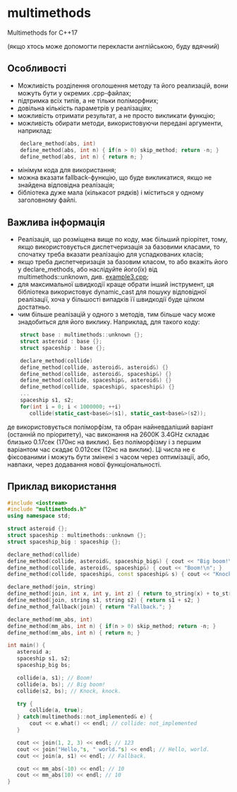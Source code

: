 # multimethods
Multimethods for C++17

(якщо хтось може допомогти перекласти англійською, буду вдячний)

## Особливості

* Можливість розділення оголошення методу та його реализацій, вони можуть бути у окремих .cpp-файлах;
* підтримка всіх типів, а не тільки поліморфних;
* довільна кількість параметрів у реалізаціях;
* можливість отримати результат, а не просто викликати функцію;
* можливість обирати методи, використовуючи передані аргументи, наприклад:
```C++
    declare_method(abs, int)
    define_method(abs, int n) { if(n > 0) skip_method; return -n; }
    define_method(abs, int n) { return n; }
```
* мінімум кода для використання;
* можна вказати fallback-функцію, що буде викликатися, якщо не знайдена відповідна реалізація;
* бібліотека дуже мала (кількасот рядків) і міститься у одному заголовному файлі.

## Важлива інформація

* Реалізація, що розміщена вище по коду, має більший пріорітет, тому, якщо використовується диспетчеризація за базовими класами, то спочатку треба вказати реалізацію для успадкованих класів;
* якщо треба диспетчеризація за базовим класом, то або вкажіть його у declare_methods, або наслідуйте його(їх) від multimethods::unknown, див. [example3.cpp](examples/example3.cpp);
* для максимальної швидкодії краще обрати інший інструмент, ця бібліотека використовує dynamic_cast для пошуку відповідної реалізації, хоча у більшості випадків її швидкодії буде цілком достатньо.
* чим більше реалізацій у одного з методів, тим більше часу може знадобиться для його виклику. Наприклад, для такого коду:
```C++
    struct base : multimethods::unknown {};
    struct asteroid : base {};
    struct spaceship : base {};

    declare_method(collide)
    define_method(collide, asteroid&, asteroid&) {}
    define_method(collide, asteroid&, spaceship&) {}
    define_method(collide, spaceship&, asteroid&) {}
    define_method(collide, spaceship&, spaceship&) {}
    ...
    spaceship s1, s2;
    for(int i = 0; i < 1000000; ++i)
       collide(static_cast<base&>(s1), static_cast<base&>(s2));
```
де використовується поліморфізм, та обран найневдаліший варіант (останній по пріоритету), час виконання на 2600K 3.4GHz складає близько 0.17сек (170нс на виклик). Без поліморфізму і з першим варіантом час скадає 0.012сек (12нс на виклик). Ці числа не є фіксованими і можуть бути змінені з часом через оптимізації, або, навпаки, через додавання нової функціональності.

## Приклад використання

```C++
#include <iostream>
#include "multimethods.h"
using namespace std;

struct asteroid {};
struct spaceship : multimethods::unknown {};
struct spaceship_big : spaceship {};

declare_method(collide)
define_method(collide, asteroid&, spaceship_big&) { cout << "Big boom!\n"; }
define_method(collide, asteroid&, spaceship&) { cout << "Boom!\n"; }
define_method(collide, spaceship&, const spaceship& s) { cout << "Knock, knock.\n"; }

declare_method(join, string)
define_method(join, int x, int y, int z) { return to_string(x) + to_string(y) + to_string(z); }
define_method(join, string s1, string s2) { return s1 + s2; }
define_method_fallback(join) { return "Fallback."; }

declare_method(mm_abs, int)
define_method(mm_abs, int n) { if(n > 0) skip_method; return -n; }
define_method(mm_abs, int n) { return n; }

int main() {
   asteroid a;
   spaceship s1, s2;
   spaceship_big bs;

   collide(a, s1); // Boom!
   collide(a, bs); // Big boom!
   collide(s2, bs); // Knock, knock.

   try {
       collide(a, true);
   } catch(multimethods::not_implemented& e) {
       cout << e.what() << endl; // collide: not_implemented
   }

   cout << join(1, 2, 3) << endl; // 123
   cout << join("Hello,"s, " world."s) << endl; // Hello, world.
   cout << join(a, s1) << endl; // Fallback.

   cout << mm_abs(-10) << endl; // 10
   cout << mm_abs(10) << endl; // 10
}
```

